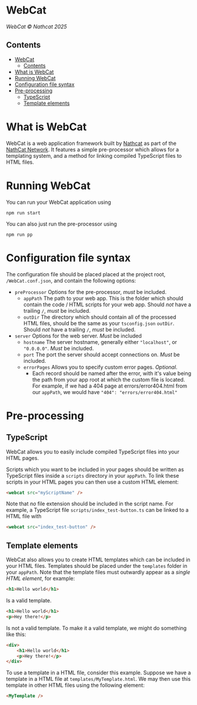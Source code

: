 # WebCat
_WebCat © Nathcat 2025_

## Contents

- [WebCat](#webcat)
  - [Contents](#contents)
- [What is WebCat](#what-is-webcat)
- [Running WebCat](#running-webcat)
- [Configuration file syntax](#configuration-file-syntax)
- [Pre-processing](#pre-processing)
  - [TypeScript](#typescript)
  - [Template elements](#template-elements)

# What is WebCat

WebCat is a web application framework built by [Nathcat](https://nathcat.net) as part of the [NathCat Network](https://nathcat.net/network). It features a simple pre-processor which allows for a templating system, and a method for linking compiled TypeScript files to HTML files.

# Running WebCat

You can run your WebCat application using

```
npm run start
```

You can also just run the pre-processor using

```
npm run pp
```

# Configuration file syntax
The configuration file should be placed placed at the project root, `/WebCat.conf.json`, and contain the following options:

- `preProcessor` Options for the pre-processor, _must_ be included.
  - `appPath` The path to your web app. This is the folder which should contain the code / HTML scripts for your web app. Should _not_ have a trailing `/`, _must_ be included.
  - `outDir` The directory which should contain all of the processed HTML files, should be the same as your `tsconfig.json` `outDir`. Should _not_ have a trailing `/`, _must_ be included.
- `server` Options for the web server. _Must_ be included
  - `hostname` The server hostname, generally either `"localhost"`, or `"0.0.0.0"`. _Must_ be included.
  - `port` The port the server should accept connections on. _Must_ be included.
  - `errorPages` Allows you to specify custom error pages. _Optional_.
    - Each record should be named after the error, with it's value being the path from your app root at which the custom file is located. For example, if we had a 404 page at errors/error404.html from our `appPath`, we would have `"404": "errors/error404.html"`


# Pre-processing

## TypeScript

WebCat allows you to easily include compiled TypeScript files into your HTML pages.

Scripts which you want to be included in your pages should be written as TypeScript files inside a `scripts` directory in your `appPath`. To link these scripts in your HTML pages you can then use a custom HTML element:

```html
<webcat src="myScriptName" />
```

Note that _no_ file extension should be included in the script name. For example, a TypeScript file `scripts/index_test-button.ts` can be linked to a HTML file with

```html
<webcat src="index_test-button" />
```

## Template elements

WebCat also allows you to create HTML templates which can be included in your HTML files. Templates should be placed under the `templates` folder in your `appPath`. Note that the template files must outwardly appear as a _single HTML element_, for example:

```html
<h1>Hello world</h1>
```

Is a valid template.

```html
<h1>Hello world</h1>
<p>Hey there!</p>
```

Is not a valid template. To make it a valid template, we might do something like this:

```html
<div>
    <h1>Hello world</h1>
    <p>Hey there!</p>
</div>
```

To use a template in a HTML file, consider this example. Suppose we have a template in a HTML file at `templates/MyTemplate.html`. We may then use this template in other HTML files using the following element:

```html
<MyTemplate />
```